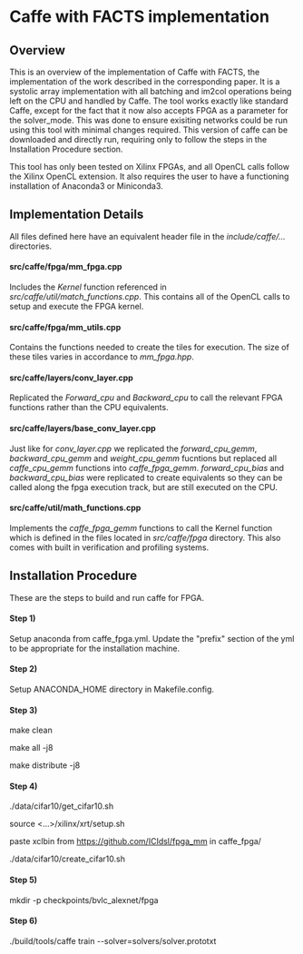 # Caffe with FACTS implementation
## Overview
This is an overview of the implementation of Caffe with FACTS, the implementation of the work described in the corresponding paper.
It is a systolic array implementation with all batching and im2col operations being left on the CPU and handled by Caffe.
The tool works exactly like standard Caffe, except for the fact that it now also accepts FPGA as a parameter for the solver_mode.
This was done to ensure exisiting networks could be run using this tool with minimal changes required.
This version of caffe can be downloaded and directly run, requiring only to follow the steps in the Installation Procedure section.

This tool has only been tested on Xilinx FPGAs, and all OpenCL calls follow the Xilinx OpenCL extension.
It also requires the user to have a functioning installation of Anaconda3 or Miniconda3.

## Implementation Details
All files defined here have an equivalent header file in the *include/caffe/...* directories.

#### src/caffe/fpga/mm_fpga.cpp
Includes the *Kernel* function referenced in *src/caffe/util/match_functions.cpp*.
This contains all of the OpenCL calls to setup and execute the FPGA kernel.

#### src/caffe/fpga/mm_utils.cpp
Contains the functions needed to create the tiles for execution.
The size of these tiles varies in accordance to *mm_fpga.hpp*.

#### src/caffe/layers/conv_layer.cpp
Replicated the *Forward_cpu* and *Backward_cpu* to call the relevant FPGA functions rather than the CPU equivalents.

#### src/caffe/layers/base_conv_layer.cpp
Just like for *conv_layer.cpp* we replicated the *forward_cpu_gemm*, *backward_cpu_gemm* and *weight_cpu_gemm* fucntions but replaced all *caffe_cpu_gemm* functions into *caffe_fpga_gemm*.
*forward_cpu_bias* and *backward_cpu_bias* were replicated to create equivalents so they can be called along the fpga execution track, but are still executed on the CPU.

#### src/caffe/util/math_functions.cpp
Implements the *caffe_fpga_gemm* functions to call the Kernel function which is defined in the files located in *src/caffe/fpga* directory.
This also comes with built in verification and profiling systems.

## Installation Procedure
These are the steps to build and run caffe for FPGA.

#### Step 1)
Setup anaconda from caffe_fpga.yml.
Update the "prefix" section of the yml to be appropriate for the installation machine.

#### Step 2) 
Setup ANACONDA_HOME directory in Makefile.config.

#### Step 3)
make clean

make all -j8

make distribute -j8

#### Step 4)
./data/cifar10/get_cifar10.sh

source <...>/xilinx/xrt/setup.sh

paste xclbin from https://github.com/ICIdsl/fpga_mm in caffe_fpga/

./data/cifar10/create_cifar10.sh

#### Step 5)
mkdir -p checkpoints/bvlc_alexnet/fpga

#### Step 6)
./build/tools/caffe train --solver=solvers/solver.prototxt
